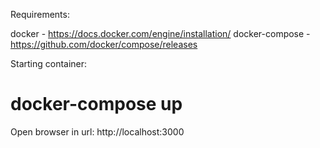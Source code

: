 Requirements:

docker - https://docs.docker.com/engine/installation/
docker-compose - https://github.com/docker/compose/releases


Starting container:

# docker-compose up

Open browser in url: http://localhost:3000
